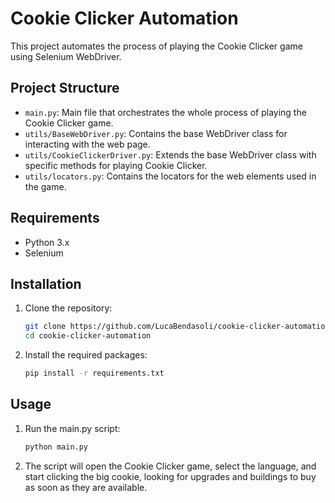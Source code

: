 # Cookie Clicker Automation

This project automates the process of playing the Cookie Clicker game using Selenium WebDriver.

## Project Structure

- `main.py`: Main file that orchestrates the whole process of playing the Cookie Clicker game.
- `utils/BaseWebDriver.py`: Contains the base WebDriver class for interacting with the web page.
- `utils/CookieClickerDriver.py`: Extends the base WebDriver class with specific methods for playing Cookie Clicker.
- `utils/locators.py`: Contains the locators for the web elements used in the game.

## Requirements

- Python 3.x
- Selenium

## Installation

1. Clone the repository:
    ```sh
    git clone https://github.com/LucaBendasoli/cookie-clicker-automation.git
    cd cookie-clicker-automation
    ```

2. Install the required packages:
    ```sh
    pip install -r requirements.txt
    ```

## Usage

1. Run the main.py script:
    ```sh
    python main.py
    ```

2. The script will open the Cookie Clicker game, select the language, and start clicking the big cookie, looking for upgrades and buildings to buy as soon as they are available.
